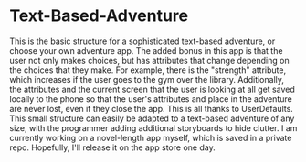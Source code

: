 # Text-Based-Adventure

This is the basic structure for a sophisticated text-based adventure, or choose your own adventure app. The added bonus in this app is that the user not only makes choices, but has attributes that change depending on the choices that they make. For example, there is the "strength" attribute, which increases if the user goes to the gym over the library. Additionally, the attributes and the current screen that the user is looking at all get saved locally to the phone so that the user's attributes and place in the adventure are never lost, even if they close the app. This is all thanks to UserDefaults. This small structure can easily be adapted to a text-based adventure of any size, with the programmer adding additional storyboards to hide clutter. I am currently working on a novel-length app myself, which is saved in a private repo. Hopefully, I'll release it on the app store one day.
